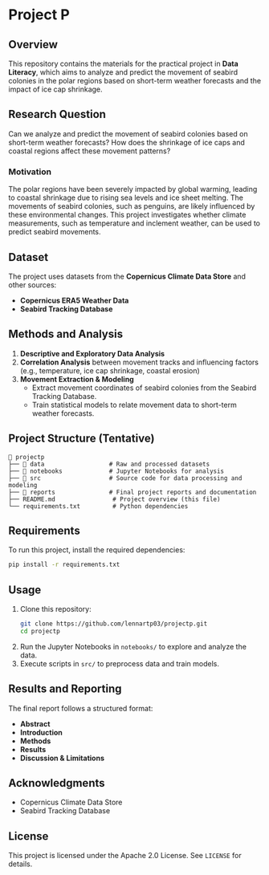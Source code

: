 # Project P

## Overview

This repository contains the materials for the practical project in **Data Literacy**, which aims to analyze and predict the movement of seabird colonies in the polar regions based on short-term weather forecasts and the impact of ice cap shrinkage.

## Research Question

Can we analyze and predict the movement of seabird colonies based on short-term weather forecasts? How does the shrinkage of ice caps and coastal regions affect these movement patterns?

### Motivation

The polar regions have been severely impacted by global warming, leading to coastal shrinkage due to rising sea levels and ice sheet melting. The movements of seabird colonies, such as penguins, are likely influenced by these environmental changes. This project investigates whether climate measurements, such as temperature and inclement weather, can be used to predict seabird movements.

## Dataset

The project uses datasets from the **Copernicus Climate Data Store** and other sources:

- **Copernicus ERA5 Weather Data**
- **Seabird Tracking Database**

## Methods and Analysis

1. **Descriptive and Exploratory Data Analysis**
2. **Correlation Analysis** between movement tracks and influencing factors (e.g., temperature, ice cap shrinkage, coastal erosion)
3. **Movement Extraction & Modeling**
   - Extract movement coordinates of seabird colonies from the Seabird Tracking Database.
   - Train statistical models to relate movement data to short-term weather forecasts.

## Project Structure (Tentative)

```
📂 projectp
├── 📂 data                  # Raw and processed datasets
├── 📂 notebooks             # Jupyter Notebooks for analysis
├── 📂 src                   # Source code for data processing and modeling
├── 📂 reports               # Final project reports and documentation
├── README.md                # Project overview (this file)
└── requirements.txt         # Python dependencies
```

## Requirements

To run this project, install the required dependencies:

```bash
pip install -r requirements.txt
```

## Usage

1. Clone this repository:
   ```bash
   git clone https://github.com/lennartp03/projectp.git
   cd projectp
   ```
2. Run the Jupyter Notebooks in `notebooks/` to explore and analyze the data.
3. Execute scripts in `src/` to preprocess data and train models.

## Results and Reporting

The final report follows a structured format:

- **Abstract**
- **Introduction**
- **Methods**
- **Results**
- **Discussion & Limitations**

## Acknowledgments

- Copernicus Climate Data Store
- Seabird Tracking Database

## License

This project is licensed under the Apache 2.0 License. See `LICENSE` for details.

